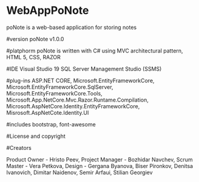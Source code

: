 # WebAppPoNote
poNote is a web-based application for storing notes


#version
poNote v1.0.0


#platphorm
poNote is written with C# using MVC architectural pattern, HTML 5, CSS, RAZOR


#IDE
Visual Studio 19
SQL Server Management Studio (SSMS)


#plug-ins
ASP.NET CORE,
Microsoft.EntityFrameworkCore,
Microsoft.EntityFrameworkCore.SqlServer,
Microsoft.EntityFrameworkCore.Tools,
Microsoft.App.NetCore.Mvc.Razor.Runtame.Compilation,
Microsoft.AspNetCore.Identity.EntityFrameworkCore,
Misrosoft.AspNetCote.Identity.UI


#includes
bootstrap,
font-awesome


#License and copyright



#Creators

Product Owner - Hristo Peev,
Project Manager - Bozhidar Navchev,
Scrum Master - Vera Petkova,
Design - Gergana Byanova,
Biser Pironkov,
Denitsa Ivanovich,
Dimitar Naidenov,
Semir Arfaui,
Stilian Georgiev
